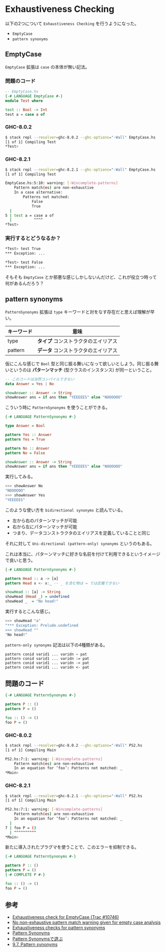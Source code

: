 # Exhaustiveness Checking

以下の2つについて `Exhaustiveness Checking` を行うようになった。
- `EmptyCase`
- `pattern synonyms`

## EmptyCase

`EmptyCase` 拡張は `case` の本体が無い記法。

### 問題のコード

```haskell
-- EmptyCase.hs
{-# LANGUAGE EmptyCase #-}
module Test where

test :: Bool -> Int
test a = case a of
```

### GHC-8.0.2

```bash
$ stack repl --resolver=ghc-8.0.2 --ghc-options="-Wall" EmptyCase.hs
[1 of 1] Compiling Test
*Test>
```

### GHC-8.2.1

```bash
$ stack repl --resolver=ghc-8.2.1 --ghc-options="-Wall" EmptyCase.hs
[1 of 1] Compiling Test

EmptyCase.hs:5:10: warning: [-Wincomplete-patterns]
    Pattern match(es) are non-exhaustive
    In a case alternative:
        Patterns not matched:
            False
            True
  |
5 | test a = case a of
  |          ^^^^
*Test>
```

### 実行するとどうなるか？

```bash
*Test> test True
*** Exception: ...

*Test> test False
*** Exception: ...
```

そもそも `EmptyCase` とか邪悪な感じしかしないんだけど、これが役立つ時って何があるんだろう？

## pattern synonyms

`PatternSynonyms` 拡張は `type` キーワードと対をなす存在だと思えば理解が早い。

キーワード | 意味
----|-----
type | **タイプ** コンストラクタのエイリアス
pattern | **データ** コンストラクタのエイリアス

仮にこんな感じで `Bool` 型と同じ振る舞いになって欲しいとしよう。同じ振る舞いというのは **パターンマッチ** (型クラスのインスタンス) が同一ということ。

```haskell
-- このコードは当然コンパイルできない
data Answer = Yes | No

showAnswer :: Answer -> String
showAnswer ans = if ans then "YEEEEES" else "NOOOOOO"
```

こういう時に `PatternSynonyms` を使うことができる。

```haskell
{-# LANGUAGE PatternSynonyms #-}

type Answer = Bool

pattern Yes :: Answer
pattern Yes = True

pattern No :: Answer
pattern No = False

showAnswer :: Answer -> String
showAnswer ans = if ans then "YEEEEES" else "NOOOOOO"
```

実行してみる。

```bash
>>> showAnswer No
"NOOOOOO"
>>> showAnswer Yes
"YEEEEES"
```

このような使い方を `bidirectional synonyms` と読んでいる。
 - 左から右のパターンマッチが可能
 - 右から左にパターンマッチが可能
 - つまり、データコンストラクタのエイリアスを定義していることと同じ


それに対して `Uni-directional (pattern-only) synonyms` というのもある。

これは本当に、パターンマッチに好きな名前を付けて利用できるというイメージで良いと思う。

```haskell
{-# LANGUAGE PatternSynonyms #-}

pattern Head :: a -> [a]
pattern Head x <- x:_ -- _ を含む物は = では定義できない

showHead :: [a] -> String
showHead (Head _) = undefined
showHead _  = "No head!"
```

実行するとこんな感じ。

```bash
>>> showHead "a"
"*** Exception: Prelude.undefined
>>> showHead ""
"No head!"
```

`pattern-only synonyms` 記法は以下の4種類がある。

```
pattern conid varid1 ... varidn ~ pat
pattern conid varid1 ... varidn := pat
pattern conid varid1 ... varidn -> pat
pattern conid varid1 ... varidn <- pat
```

## 問題のコード

```haskell
{-# LANGUAGE PatternSynonyms #-}

pattern P :: ()
pattern P = ()

foo :: () -> ()
foo P = ()
```

### GHC-8.0.2

```bash
$ stack repl --resolver=ghc-8.0.2 --ghc-options="-Wall" PS2.hs
[1 of 1] Compiling Main

PS2.hs:7:1: warning: [-Wincomplete-patterns]
    Pattern match(es) are non-exhaustive
    In an equation for ‘foo’: Patterns not matched: _
*Main>
```

### GHC-8.2.1

```bash
$ stack repl --resolver=ghc-8.2.1 --ghc-options="-Wall" PS2.hs
[1 of 1] Compiling Main

PS2.hs:7:1: warning: [-Wincomplete-patterns]
    Pattern match(es) are non-exhaustive
    In an equation for ‘foo’: Patterns not matched: _
  |
7 | foo P = ()
  | ^^^^^^^^^^
*Main>
```

新たに導入されたプラグマを使うことで、このエラーを抑制できる。

```haskell
{-# LANGUAGE PatternSynonyms #-}

pattern P :: ()
pattern P = ()
{-# COMPLETE P #-}

foo :: () -> ()
foo P = ()
```

## 参考
- [Exhaustiveness check for EmptyCase (Trac #10746)](https://phabricator.haskell.org/D2105)
- [No non-exhaustive pattern match warning given for empty case analysis](https://ghc.haskell.org/trac/ghc/ticket/10746)
- [Exhaustiveness checks for pattern synonyms](https://ghc.haskell.org/trac/ghc/ticket/8779)
- [Pattern Synonyms](https://ghc.haskell.org/trac/ghc/wiki/PatternSynonyms)
- [Pattern Synonymsで遊ぶ](https://qiita.com/as_capabl/items/d2eb781478e26411a44c)
- [9.7. Pattern synonyms](https://downloads.haskell.org/~ghc/latest/docs/html/users_guide/glasgow_exts.html#ghc-flag--XPatternSynonyms)
